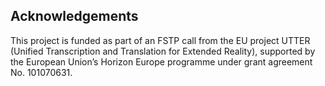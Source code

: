## Acknowledgements

This project is funded as part of an FSTP call from the EU project UTTER (Unified Transcription and Translation for Extended Reality), supported by the European Union’s Horizon Europe programme under grant agreement No. 101070631.
